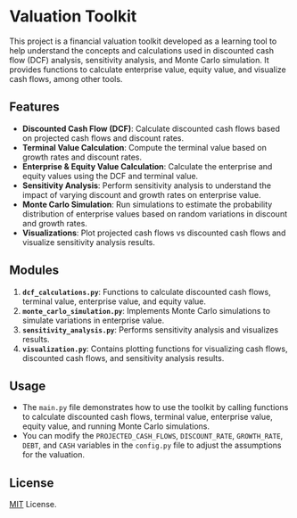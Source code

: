 # Valuation Toolkit

This project is a financial valuation toolkit developed as a learning tool to help understand the concepts and calculations used in discounted cash flow (DCF) analysis, sensitivity analysis, and Monte Carlo simulation. It provides functions to calculate enterprise value, equity value, and visualize cash flows, among other tools.

## Features

-   **Discounted Cash Flow (DCF)**: Calculate discounted cash flows based on projected cash flows and discount rates.
-   **Terminal Value Calculation**: Compute the terminal value based on growth rates and discount rates.
-   **Enterprise & Equity Value Calculation**: Calculate the enterprise and equity values using the DCF and terminal value.
-   **Sensitivity Analysis**: Perform sensitivity analysis to understand the impact of varying discount and growth rates on enterprise value.
-   **Monte Carlo Simulation**: Run simulations to estimate the probability distribution of enterprise values based on random variations in discount and growth rates.
-   **Visualizations**: Plot projected cash flows vs discounted cash flows and visualize sensitivity analysis results.

## Modules

1.  **`dcf_calculations.py`**: Functions to calculate discounted cash flows, terminal value, enterprise value, and equity value.
2.  **`monte_carlo_simulation.py`**: Implements Monte Carlo simulations to simulate variations in enterprise value.
3.  **`sensitivity_analysis.py`**: Performs sensitivity analysis and visualizes results.
4.  **`visualization.py`**: Contains plotting functions for visualizing cash flows, discounted cash flows, and sensitivity analysis results.

## Usage

-   The `main.py` file demonstrates how to use the toolkit by calling functions to calculate discounted cash flows, terminal value, enterprise value, equity value, and running Monte Carlo simulations.
-   You can modify the `PROJECTED_CASH_FLOWS`, `DISCOUNT_RATE`, `GROWTH_RATE`, `DEBT`, and `CASH` variables in the `config.py` file to adjust the assumptions for the valuation.

## License

[MIT](LICENSE) License.
